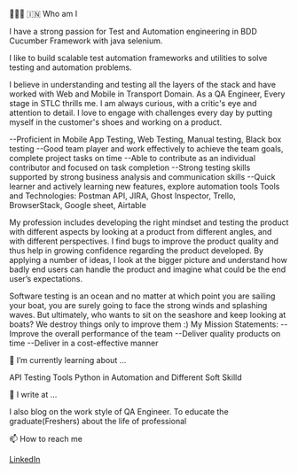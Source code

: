 👨🏻‍💻 🇮🇳 Who am I

I have a strong passion for Test and Automation engineering in BDD Cucumber Framework with java selenium.

I like to build scalable test automation frameworks and utilities to solve testing and automation problems.

I believe in understanding and testing all the layers of the stack and have worked with Web and Mobile in Transport Domain.
As a QA Engineer, Every stage in STLC thrills me. I am always curious, with a critic's eye and attention to detail. I love to engage with challenges every day by putting myself in the customer's shoes and working on a product.

--Proficient in Mobile App Testing, Web Testing, Manual testing, Black box testing
--Good team player and work effectively to achieve the team goals, complete project tasks on time
--Able to contribute as an individual contributor and focused on task completion
--Strong testing skills supported by strong business analysis and communication skills
--Quick learner and actively learning new features, explore automation tools
Tools and Technologies: Postman API, JIRA, Ghost Inspector, Trello, BrowserStack, Google sheet, Airtable

My profession includes developing the right mindset and testing the product with different aspects by looking at a product from different angles, and with different perspectives. I find bugs to improve the product quality and thus help in growing confidence regarding the product developed. By applying a number of ideas, I look at the bigger picture and understand how badly end users can handle the product and imagine what could be the end user’s expectations.

Software testing is an ocean and no matter at which point you are sailing your boat, you are surely going to face the strong winds and splashing waves. But ultimately, who wants to sit on the seashore and keep looking at boats? 
We destroy things only to improve them :)
My Mission Statements:
--Improve the overall performance of the team
--Deliver quality products on time
--Deliver in a cost-effective manner

🌱 I’m currently learning about ...

API Testing Tools
Python in Automation and Different Soft Skilld

📝 I write at ...

I also blog on the work style of QA Engineer. To educate the graduate(Freshers) about the life of professional


📫 How to reach me

[LinkedIn](https://www.linkedin.com/in/vinutha-b-1a010b216/)

